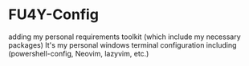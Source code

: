 # FU4Y-Config
adding my personal requirements toolkit (which include my necessary packages)
It's my personal windows terminal configuration including (powershell-config, Neovim, lazyvim, etc.)
